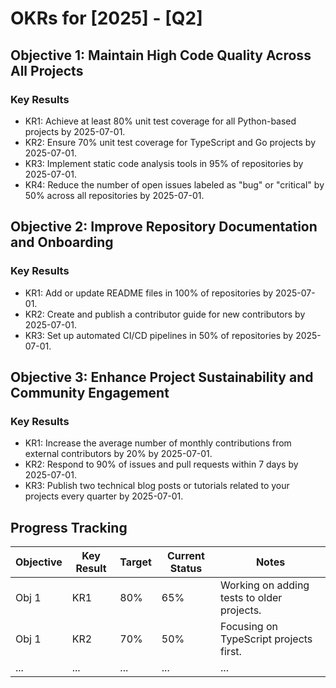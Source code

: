 # OKRs for [2025] - [Q2]

## Objective 1: Maintain High Code Quality Across All Projects

### Key Results

- KR1: Achieve at least 80% unit test coverage for all Python-based projects by 2025-07-01.
- KR2: Ensure 70% unit test coverage for TypeScript and Go projects by 2025-07-01.
- KR3: Implement static code analysis tools in 95% of repositories by 2025-07-01.
- KR4: Reduce the number of open issues labeled as "bug" or "critical" by 50% across all repositories by 2025-07-01.

## Objective 2: Improve Repository Documentation and Onboarding

### Key Results

- KR1: Add or update README files in 100% of repositories by 2025-07-01.
- KR2: Create and publish a contributor guide for new contributors by 2025-07-01.
- KR3: Set up automated CI/CD pipelines in 50% of repositories by 2025-07-01.

## Objective 3: Enhance Project Sustainability and Community Engagement

### Key Results

- KR1: Increase the average number of monthly contributions from external contributors by 20% by 2025-07-01.
- KR2: Respond to 90% of issues and pull requests within 7 days by 2025-07-01.
- KR3: Publish two technical blog posts or tutorials related to your projects every quarter by 2025-07-01.

## Progress Tracking

| Objective | Key Result | Target | Current Status | Notes |
|-----------|------------|--------|----------------|-------|
| Obj 1     | KR1        | 80%    | 65%            | Working on adding tests to older projects. |
| Obj 1     | KR2        | 70%    | 50%            | Focusing on TypeScript projects first. |
| ...       | ...        | ...    | ...            | ...   |
